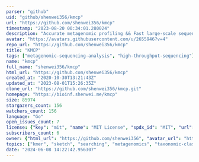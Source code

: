 ```yaml
---
parser: "github"
uid: "github/shenwei356/kmcp"
url: "https://github.com/shenwei356/kmcp"
timestamp: "2023-08-20 00:34:01.280024"
description: "Accurate metagenomic profiling && Fast large-scale sequence/genome searching"
avatar: "https://avatars.githubusercontent.com/u/2655946?v=4"
repo_url: "https://github.com/shenwei356/kmcp"
title: "KMCP"
tags: ["metagenomic-sequencing-analysis", "high-throughput-sequencing"]
name: "kmcp"
full_name: "shenwei356/kmcp"
html_url: "https://github.com/shenwei356/kmcp"
created_at: "2020-10-30T13:21:43Z"
updated_at: "2023-08-01T15:26:35Z"
clone_url: "https://github.com/shenwei356/kmcp.git"
homepage: "https://bioinf.shenwei.me/kmcp"
size: 85974
stargazers_count: 156
watchers_count: 156
language: "Go"
open_issues_count: 7
license: {"key": "mit", "name": "MIT License", "spdx_id": "MIT", "url": "https://api.github.com/licenses/mit", "node_id": "MDc6TGljZW5zZTEz"}
subscribers_count: 6
owner: {"html_url": "https://github.com/shenwei356", "avatar_url": "https://avatars.githubusercontent.com/u/2655946?v=4", "login": "shenwei356", "type": "User"}
topics: ["kmer", "sketch", "searching", "metagenomics", "taxonomic-classification", "taxonomic-profiling", "scaled-minhash", "syncmers", "cobs", "sketching", "bigsi", "fracminhash", "virome"]
date: "2024-06-08 14:22:42.956307"
---
```

